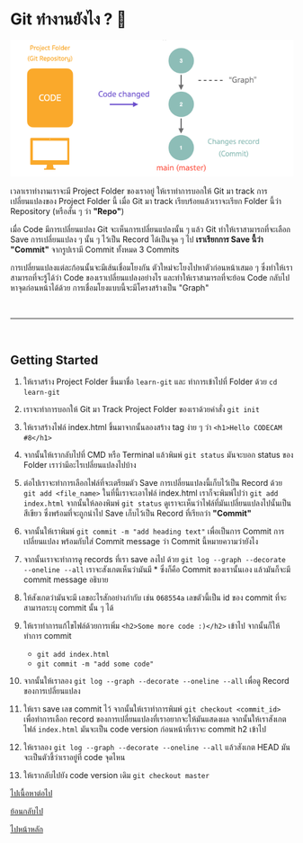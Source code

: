 # Git ทำงานยังไง ? 🚀

![How git works](./images/how-git-works-1.png)

เวลาเราทำงานเราจะมี Project Folder ของเราอยู่ ให้เราทำการบอกให้ Git มา track การเปลี่ยนแปลงของ Project Folder นี้ เมื่อ Git มา track เรียบร้อยแล้วเราจะเรียก Folder นี้ว่า Repository (หรือสั้น ๆ ว่า **"Repo"**)

เมื่อ Code มีการเปลี่ยนแปลง Git จะเห็นการเปลี่ยนแปลงนั้น ๆ แล้ว Git ทำให้เราสามารถที่จะเลือก Save การเปลี่ยนแปลง ๆ นั้น ๆ ไว้เป็น Record ได้เป็นจุด ๆ ไป **เราเรียกการ Save นี้ว่า "Commit"** จากรูปเรามี Commit ทั้งหมด 3 Commits

การเปลี่ยนแปลงแต่ละก้อนนั้นจะมีเส้นเชื่อมโยงกัน ตัวใหม่จะโยงไปหาตัวก่อนหน้าเสมอ ๆ ซึ่งทำให้เราสามารถที่จะรู้ได้ว่า Code ของเราเปลี่ยนแปลงอย่างไร และทำให้เราสามารถที่จะย้อน Code กลับไปหาจุดก่อนหน้าได้ด้วย การเชื่อมโยงแบบนี้จะมีโครงสร้างเป็น "Graph"

<br><hr><br>

## Getting Started

1. ให้เราสร้าง Project Folder ขึ้นมาชื่อ `learn-git` และ ทำการเข้าไปที่ Folder ด้วย `cd learn-git`

2. เราจะทำการบอกให้ Git มา Track Project Folder ของเราด้วยคำสั่ง `git init`

3. ให้เราสร้างไฟล์ index.html ขึ้นมาจากนั้นลองสร้าง tag ง่าย ๆ ว่า `<h1>Hello CODECAM #8</h1>`

4. จากนั้นให้เรากลับไปที่ CMD หรือ Terminal แล้วพิมพ์ `git status` มันจะบอก status ของ Folder เราว่ามีอะไรเปลี่ยนแปลงไปบ้าง

5. ต่อไปเราจะทำการเลือกไฟล์ที่จะเตรียมตัว Save การเปลี่ยนแปลงนี้เก็บไว้เป็น Record ด้วย `git add <file_name>` ในที่นี้เราจะเอาไฟล์ index.html เราก็จะพิมพ์ไปว่า `git add index.html` จากนั้นให้ลองพิมพ์ `git status` ดูเราจะเห็นว่าไฟล์ที่มันเปลี่ยนแปลงไปนั้นเป็นสีเขียว ซึ่งพร้อมที่จะถูกนำไป Save เก็บไว้เป็น Record ที่เรียกว่า **"Commit"**

6. จากนั้นให้เราพิมพ์ `git commit -m "add heading text"` เพื่อเป็นการ Commit การเปลี่ยนแปลง พร้อมกับใส่ Commit message ว่า Commit นี้หมายความว่ายังไง

7. จากนั้นเราจะทำการดู records ที่เรา save ลงไป ด้วย `git log --graph --decorate --oneline --all` เราจะสังเกตเห็นว่ามันมี \* ซึ่งก็คือ Commit ของเรานั้นเอง แล้วมันก็จะมี commit message อธิบาย

8. ให้สังเกตว่ามันจะมี เลขอะไรสักอย่างกำกับ เช่น `068554a` เลขตัวนี้เป็น id ของ commit ที่จะสามารถระบุ commit นั้น ๆ ได้

9. ให้เราทำการแก้ไขไฟล์ด้วยการเพิ่ม `<h2>Some more code :)</h2>` เข้าไป จากนั้นก็ให้ทำการ commit

   - `git add index.html`
   - `git commit -m "add some code"`

10. จากนั้นให้เราลอง `git log --graph --decorate --oneline --all` เพื่อดู Record ของการเปลี่ยนแปลง

11. ให้เรา save เลข commit ไว้ จากนั้นให้เราทำการพิมพ์ `git checkout <commit_id>` เพื่อทำการเลือก record ของการเปลี่ยนแปลงที่เราอยากจะให้มันแสดงผล จากนั้นให้เราสังเกตไฟล์ `index.html` มันจะเป็น code version ก่อนหน้าที่เราจะ commit h2 เข้าไป

12. ให้เราลอง `git log --graph --decorate --oneline --all` แล้วสังเกต HEAD มันจะเป็นตัวชี้ว่าเราอยู่ที่ code จุดไหน

13. ให้เรากลับไปยัง code version เดิม `git checkout master`

[ไปเนื้อหาต่อไป](https://github.com/napatwongchr/intro-to-git/blob/main/lessons/3-git-branches-and-merging.md)

[ย้อนกลับไป](https://github.com/napatwongchr/intro-to-git/blob/main/lessons/1-what-is-git-and-why.md)

[ไปหน้าหลัก](https://github.com/napatwongchr/intro-to-git/blob/main/README.md)
